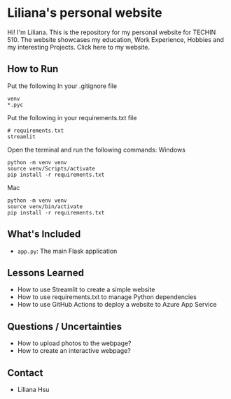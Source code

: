 # Liliana's personal website

Hi! I'm Liliana. This is the repository for my personal website for TECHIN 510. 
The website showcases my education, Work Experience, Hobbies and my interesting Projects. Click here to my website.

## How to Run
Put the following In your .gitignore file
```
venv
*.pyc
```

Put the following in your requirements.txt file
```
# requirements.txt
streamlit
```

Open the terminal and run the following commands:
Windows
```
python -m venv venv             
source venv/Scripts/activate        
pip install -r requirements.txt 
```
Mac
```
python -m venv venv             
source venv/bin/activate        
pip install -r requirements.txt
```

## What's Included

- `app.py`: The main Flask application

## Lessons Learned

- How to use Streamlit to create a simple website
- How to use requirements.txt to manage Python dependencies
- How to use GitHub Actions to deploy a website to Azure App Service

## Questions / Uncertainties

- How to upload photos to the webpage?
- How to create an interactive webpage?


## Contact

- Liliana Hsu
